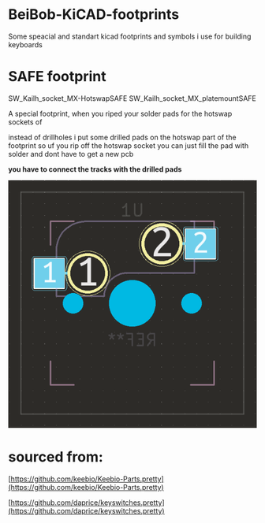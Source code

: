 # BeiBob-KiCAD-footprints
Some speacial and standart kicad footprints and symbols i use for building keyboards

# SAFE footprint
SW_Kailh_socket_MX-HotswapSAFE
SW_Kailh_socket_MX_platemountSAFE

A special footprint, when you riped your solder pads for the hotswap sockets of

instead of drillholes i put some drilled pads on the hotswap part of the footprint so uf you rip off the hotswap socket you can just fill the pad with solder and dont have to get a new pcb

**you have to connect the tracks with the drilled pads**

![safe footprint](https://github.com/GroooveBob/BeiBob-KiCAD-footprints/blob/main/image/SAFE.png)


# sourced from:
[https://github.com/keebio/Keebio-Parts.pretty](https://github.com/keebio/Keebio-Parts.pretty)


[https://github.com/daprice/keyswitches.pretty](https://github.com/daprice/keyswitches.pretty)
